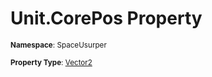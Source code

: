 # Unit.CorePos Property

<small>**Namespace**: SpaceUsurper</small>

<small>**Property Type**: [Vector2](https://docs.unity3d.com/ScriptReference/Vector2.html)</small>


